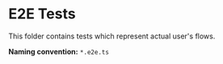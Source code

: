# E2E Tests

This folder contains tests which represent actual user's flows.

**Naming convention:** `*.e2e.ts`

